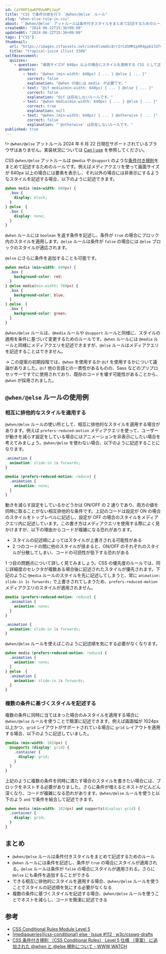 ```yaml
---
id: CaY08P1qwKP0VwNMjJayF
title: "CSS で条件分岐を行う `@when/@else` ルール"
slug: "when-else-rule-in-css"
about: "`@when/@else` アットルールは条件付きスタイルをまとめて記述するためのルールです。`@media` や `@support` の条件を `@when` にわたすことで、`true` の場合には `@when` ブロック内のスタイルが、`false` の場合には `@else` ブロック内のスタイルが適用されます。このルールを使うことでより簡潔なコードを書くことができます。"
createdAt: "2024-06-22T15:36+09:00"
updatedAt: "2024-06-22T15:36+09:00"
tags: ["CSS"]
thumbnail:
  url: "https://images.ctfassets.net/in6v9lxmm5c8/rIrCdSMM1pXR4pp61lGTv/c7c6594769f433827d72de586a180f2c/tropical-juice_illust_3389.png"
  title: "tropical-juice illust 3389"
selfAssessment:
  quizzes:
    - question: "画面サイズが 640px 以上の場合にスタイルを適用する CSS として正しいものはどれか？"
      answers:
        - text: "@when (min-width: 640px) { ... } @else { ... }"
          correct: false
          explanation: "@when の後には media　が必要です。"
        - text: "@if media(min-width: 640px) { ... } @else { ... }"
          correct: false
          explanation: "@if は存在しないルールです。"
        - text: "@when media(min-width: 640px) { ... } @else { ... }"
          correct: true
          explanation: null
        - text: "@when (min-width: 640px) { ... } @otherwise { ... }"
          correct: false
          explanation: "`@otherwise` は存在しないルールです。"
published: true
---
```

!> `@when/@else` アットルール 2024 年 6 月 22 日現在サポートされているブラウザはありません。実装状況については [Can I use](https://caniuse.com/css-when-else) を参照してください。

CSS `@when/@else` アットルールは `@media` や `@support` のような[条件付き規則](https://www.w3.org/TR/css-conditional-3/#conditional-group-rule)をまとめて記述するためのルールです。例えばメディアクエリを使って画面サイズが 640px 以上の場合には要素を表示し、それ以外の場合には非表示にするようなスタイルを記述する場合、以下のように記述できます。

```css
@when media (min-width: 600px) {
  .box {
    display: block;
  }
} @else  {
  .box {
    display: none;
  }
}
```

`@when` ルールには `boolean` を返す条件を記述し、条件が `true` の場合にブロック内のスタイルを適用します。`@else` ルールは条件が `false` の場合には `@else` ブロックのスタイルが適応されます。

`@else` にさらに条件を追加することも可能です。

```css
@when media (min-width: 640px) {
  .box {
    background-color: red;
  }
} @else media(min-width: 768px) {
  .box {
    background-color: blue;
  }
} @else  {
  .box {
    background-color: green;
  }
}
```

`@when/@else` ルールは、`@media` ルールや `@support` ルールと同様に、スタイルの適用を条件に基づいて変更するためのルールです。`@when` ルールには `@media` ルールと同様にメディアクエリを記述できますが、`@else` ルールはメディアクエリを記述することはできません。

-> この提案の初期段階では、`@when` を使用するか `@if` を使用するかについて議論がありました。`@if` 他の言語との一貫性があるものの、Sass などのプリプロセッサーですでに使用されており、既存のコードを壊す可能性があることから、`@when` が採用されました。

## `@when/@else` ルールの使用例

### 相互に排他的なスタイルを適用する

`@when/@else` ルールの使い所として、相互に排他的なスタイルを適用する場合があります。例えば `prefers-reduced-motion` メディアクエリを使って、ユーザーが動きを減らす設定をしている場合にはアニメーションを非表示にしたい場合を考えてみましょう。`@when/@else` を使わない場合、以下のように記述することになります。

```css
.animation {
  animation: slide-in 1s forwards;
}

@media (prefers-reduced-motion: reduce) {
  .animation {
    animation: none;
  }
}
```

動きを減らす設定をしているかどうかは ON/OFF の 2 通りであり、両方の値を同時に取ることがない相互排他的な条件です。上記のコードは設定が ON の場合のスタイルをトップレベルに記述し、設定が OFF の場合のスタイルをメディアクエリ内に記述しています。この書き方はメディアクエリを使用する際によく見かけますが、以下の理由からコードが複雑になる恐れがあります。

- スタイルの記述順によってはスタイルが上書きされる可能性がある
- 2 つのコードの間に他のスタイルが挟まると、ON/OFF のそれぞれのスタイルが分散してしまい、コードの可読性が低下する恐れがある

1 つ目の問題点について詳しく見てみましょう。CSS の優先度のルールでは、同じ詳細度のセレクタが複数ある場合後に記述されたスタイルが優先されます。下記のように `@media` ルールのスタイルを先に記述してしまうと、常に `animation: slide-in 1s forwards;` で上書きされてしまうため、`prefers-reduced-motion` メディアクエリのスタイルが適用されません。

```css
@media (prefers-reduced-motion: reduce) {
  .animation {
    animation: none;
  }
}

.animation {
  animation: slide-in 1s forwards;
}
```

`@when/@else` ルールを使えばこのように記述順を気にする必要がなくなります。

```css
@when media (prefers-reduced-motion: reduce) {
  .animation {
    animation: none;
  }
} @else  {
  .animation {
    animation: slide-in 1s forwards;
  }
}
```

### 複数の条件に基づくスタイルを記述する

複数の条件に同時に当てはまった場合のみスタイルを適用する場合に `@when/@else` ルールを使うことで簡潔に記述できます。例えば画面幅が 1024px 以上かつ、`grid` レイアウトがサポートされている場合に `grid` レイアウトを適用する場合、以下のように記述していました。

```css
@media (min-width: 1024px) {
  @supports (display: grid) {
    .container {
      display: grid;
    }
  }
}
```

上記のように複数の条件を同時に満たす場合のスタイルを書きたい場合には、ブロックをネストする必要がありました。さらに条件が増えるとネストがどんどん深くなり、コードが複雑になる恐れがあります。`@when/@else` ルールを使うと以下のよう `and` で条件を結合して記述できます。

```css
@when media (min-width: 1024px) and supports(display: grid) {
  .container {
    display: grid;
  }
}
```

## まとめ

- `@when/@else` ルールは条件付きスタイルをまとめて記述するためのルール
- `@when` ルールには条件を記述し、条件が `true` の場合にスタイルが適用される。`@else` ルールは条件が `false` の場合にスタイルが適用される。さらに `@else` にも条件を追加することができる
- できる相互に排他的にスタイルを適用する場合、`@when/@else` ルールを使うことでスタイルの記述順を気にする必要がなくなる
- 複数の条件に基づくスタイルを記述する場合、`@when/@else` ルールを使うことでネストを減らし、コードを簡潔に記述できる

## 参考

- [CSS Conditional Rules Module Level 5](https://www.w3.org/TR/css-conditional-5/#when-rule)
- [\[mediaqueries\]\[css-conditional\] else · Issue #112 · w3c/csswg-drafts](https://github.com/w3c/csswg-drafts/issues/112)
- [CSS 条件付き規則 （CSS Conditional Rules） Level 5 仕様 （草案） に追加された @when と @else 規則について - WWW WATCH](https://hyper-text.org/archives/2021/12/css_conditional_5_when_and_else/)
